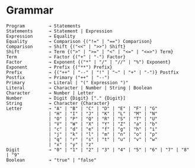 # Grammar
    Program         → Statements
    Statements      → Statement | Expression
    Expression      → Equality
    Equality        → Comparison {("!=" | "==") Comparison}
    Comparison      → Shift {("<<" | ">>") Shift}
    Shift           → Term {(">" | ">=" | "<" | "<=" | "<=>") Term}
    Term            → Factor {("+" | "-") Factor}
    Factor          → Exponent {("*" | "/" | "//" | "%") Exponent}
    Exponent        → Prefix {("**") Prefix}
    Prefix          → {("++" | "--" | "!" | "~" | "+" | "-")} Postfix
    Postfix         → Primary ("++" | "--")
    Primary         → Literal | "(" Expression ")"
    Literal         → Character | Number | String | Boolean
    Character       → Number | Letter
    Number          → Digit {Digit} ["." {Digit}]
    String          → Character {Character}
    Letter          → "A" | "B" | "C" | "D" | "E" | "F" | "G"
                    | "H" | "I" | "J" | "K" | "L" | "M" | "N"
                    | "O" | "P" | "Q" | "R" | "S" | "T" | "U"
                    | "V" | "W" | "X" | "Y" | "Z" | "a" | "b"
                    | "c" | "d" | "e" | "f" | "g" | "h" | "i"
                    | "j" | "k" | "l" | "m" | "n" | "o" | "p"
                    | "q" | "r" | "s" | "t" | "u" | "v" | "w"
                    | "x" | "y" | "z"
    Digit           → "0" | "1" | "2" | "3" | "4" | "5" | "6" | "7" | "8" | "9"
    Boolean         → "true" | "false"
